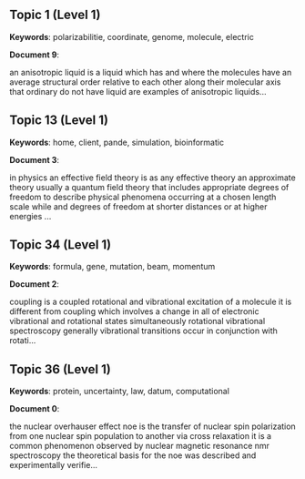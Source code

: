 ## Topic 1 (Level 1)
**Keywords**: polarizabilitie, coordinate, genome, molecule, electric

**Document 9**:

an anisotropic liquid is a liquid which has and where the molecules have an average structural order relative to each other along their molecular axis that ordinary do not have liquid are examples of anisotropic liquids...

## Topic 13 (Level 1)
**Keywords**: home, client, pande, simulation, bioinformatic

**Document 3**:

in physics an effective field theory is as any effective theory an approximate theory usually a quantum field theory that includes appropriate degrees of freedom to describe physical phenomena occurring at a chosen length scale while and degrees of freedom at shorter distances or at higher energies ...

## Topic 34 (Level 1)
**Keywords**: formula, gene, mutation, beam, momentum

**Document 2**:

coupling is a coupled rotational and vibrational excitation of a molecule it is different from coupling which involves a change in all of electronic vibrational and rotational states simultaneously rotational vibrational spectroscopy generally vibrational transitions occur in conjunction with rotati...

## Topic 36 (Level 1)
**Keywords**: protein, uncertainty, law, datum, computational

**Document 0**:

the nuclear overhauser effect noe is the transfer of nuclear spin polarization from one nuclear spin population to another via cross relaxation it is a common phenomenon observed by nuclear magnetic resonance nmr spectroscopy the theoretical basis for the noe was described and experimentally verifie...


